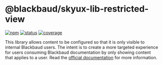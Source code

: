 # @blackbaud/skyux-lib-restricted-view

[![npm](https://img.shields.io/npm/v/@blackbaud/skyux-lib-restricted-view.svg)](https://www.npmjs.com/package/@blackbaud/skyux-lib-restricted-view)
[![status](https://travis-ci.org/blackbaud/skyux-lib-restricted-view.svg?branch=master)](https://travis-ci.org/blackbaud/skyux-lib-restricted-view)
[![coverage](https://codecov.io/gh/blackbaud/skyux-lib-restricted-view/branch/master/graphs/badge.svg?branch=master)](https://codecov.io/gh/blackbaud/skyux-lib-restricted-view/branch/master)

This library allows content to be configured so that it is only visible to internal Blackbaud users. The intent is to create a more targeted experience for users consuming Blackbaud documentation by only showing content that applies to a user. Read the [official documentation]() for more information.

